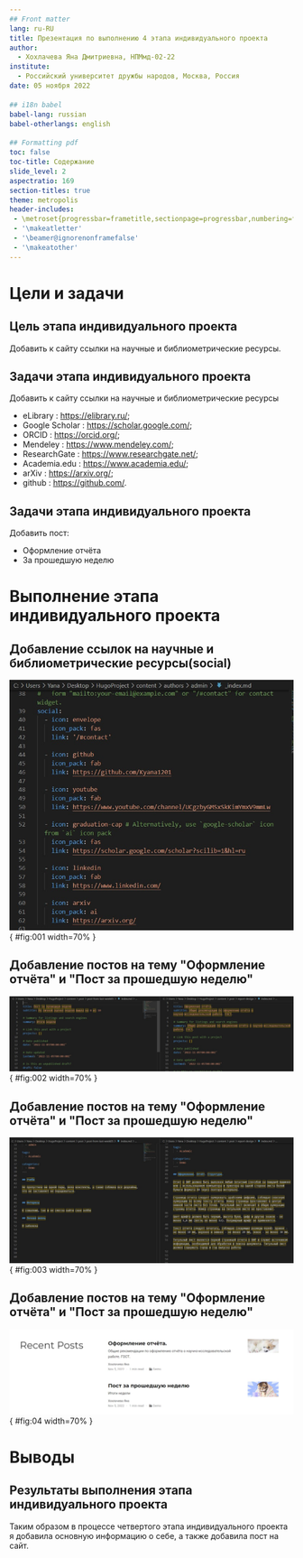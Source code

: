 ```yaml
---
## Front matter
lang: ru-RU
title: Презентация по выполнению 4 этапа индивидуального проекта
author:
  - Хохлачева Яна Дмитриевна, НПМмд-02-22
institute:
  - Российский университет дружбы народов, Москва, Россия
date: 05 ноября 2022

## i18n babel
babel-lang: russian
babel-otherlangs: english

## Formatting pdf
toc: false
toc-title: Содержание
slide_level: 2
aspectratio: 169
section-titles: true
theme: metropolis
header-includes:
 - \metroset{progressbar=frametitle,sectionpage=progressbar,numbering=fraction}
 - '\makeatletter'
 - '\beamer@ignorenonframefalse'
 - '\makeatother'
---
```


# Цели и задачи

## Цель этапа индивидуального проекта

Добавить к сайту ссылки на научные и библиометрические ресурсы.

## Задачи этапа индивидуального проекта 

Добавить к сайту ссылки на научные и библиометрические ресурсы

* eLibrary : https://elibrary.ru/;
* Google Scholar : https://scholar.google.com/;
* ORCID : https://orcid.org/;
* Mendeley : https://www.mendeley.com/;
* ResearchGate : https://www.researchgate.net/;
* Academia.edu : https://www.academia.edu/;
* arXiv : https://arxiv.org/;
* github : https://github.com/.

## Задачи этапа индивидуального проекта 

Добавить пост:

* Оформление отчёта
* За прошедшую неделю

# Выполнение этапа индивидуального проекта

## Добавление ссылок на научные и библиометрические ресурсы(social)

![social](images/1.jpg){ #fig:001 width=70% }

## Добавление постов на тему "Оформление отчёта" и "Пост за прошедшую неделю"

![title и Основной текст поста](images/2.jpg){ #fig:002 width=70% }

## Добавление постов на тему "Оформление отчёта" и "Пост за прошедшую неделю"

![Основной текст поста](images/3.jpg){ #fig:003 width=70% }

## Добавление постов на тему "Оформление отчёта" и "Пост за прошедшую неделю"

![Результат](images/4.jpg){ #fig:04 width=70% }


# Выводы

## Результаты выполнения этапа индивидуального проекта

Таким образом в процессе четвертого этапа индивидуального проекта я добавила основную информацию о себе, а также добавила пост на сайт.
